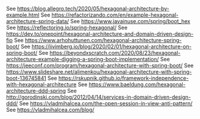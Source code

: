 
See https://blog.allegro.tech/2020/05/hexagonal-architecture-by-example.html
See https://refactorizando.com/en/example-hexagonal-architecture-spring-data/
See https://www.javainuse.com/spring/boot_hex
See https://reflectoring.io/spring-hexagonal/
See https://dev.to/onepoint/hexagonal-architecture-and-domain-driven-design-fio
See https://www.arhohuttunen.com/hexagonal-architecture-spring-boot/
See https://jivimberg.io/blog/2020/02/01/hexagonal-architecture-on-spring-boot/
See https://beyondxscratch.com/2020/08/23/hexagonal-architecture-example-digging-a-spring-boot-implementation/
See https://jeeconf.com/program/hexagonal-architecture-with-spring-boot/
See https://www.slideshare.net/alimenkou/hexagonal-architecture-with-spring-boot-136745841
See https://rskupnik.github.io/framework-independence-with-hexagonal-architecture
See https://www.baeldung.com/hexagonal-architecture-ddd-spring
See http://gorodinski.com/blog/2012/04/14/services-in-domain-driven-design-ddd/
See https://vladmihalcea.com/the-open-session-in-view-anti-pattern/
See https://vladmihalcea.com/blog/

